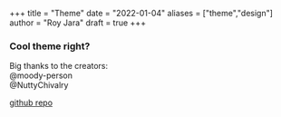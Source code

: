 +++
title = "Theme"
date = "2022-01-04"
aliases = ["theme","design"]
author = "Roy Jara"
draft = true
+++

### Cool theme right?

Big thanks to the creators: 
<br>@moody-person
<br>@NuttyChivalry

[github repo](https://github.com/moody-person/origin-hugo-theme)